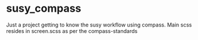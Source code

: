 # susy_compass

Just a project getting to know the susy workflow using compass.
Main scss resides in screen.scss as per the compass-standards